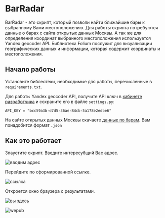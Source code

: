 # BarRadar

BarRadar - это скрипт, который позволи найти ближайшие бары к выбранному Вами местоположению.
Для работы скрипта потребуются данные о барах с сайта открытых данных Москвы.
А так же для определения координат выбранного местоположения используется Yandex geocoder API.
Библиотека Folium послужит для визуализации географических данных и информации, которая содержит координаты и местоположения. 

## Начало работы

Установите библеотеки, необходимые для работы, перечисленные в `requirements.txt`.

Для работы Yandex geocoder API, получите API ключ в [кабинете разработчика](https://developer.tech.yandex.ru/services/) и сохраните его в файле `settings.py`:

    API_KEY = "bcc59a3b-d7d5-36аe-84сb-5а178e2edbe6"

На сайте открытых данных Москвы скачаете [данные по барам](https://data.mos.ru/opendata/7710881420-bary/data/table?versionNumber=2&releaseNumber=10). Вам понадобится формат `.json`

## Как это работает

Зпаустите скрипт. Введите интересубщий Вас адрес.

![вводим адрес](/dvmn/bars/ввод.png)

Перейдите по сформированной ссылке.

![ссылка](/dvmn/bars/ссылка.png)

Откроется окно браузера с результатами.

![вы здесь](/dvmn/bars/выздесь.png)

![wepub](/dvmn/bars/wepub.png)

